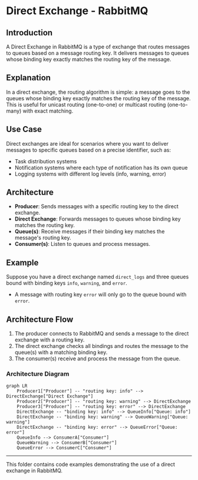 # Direct Exchange - RabbitMQ

## Introduction
A Direct Exchange in RabbitMQ is a type of exchange that routes messages to queues based on a message routing key. It delivers messages to queues whose binding key exactly matches the routing key of the message.

## Explanation
In a direct exchange, the routing algorithm is simple: a message goes to the queues whose binding key exactly matches the routing key of the message. This is useful for unicast routing (one-to-one) or multicast routing (one-to-many) with exact matching.

## Use Case
Direct exchanges are ideal for scenarios where you want to deliver messages to specific queues based on a precise identifier, such as:
- Task distribution systems
- Notification systems where each type of notification has its own queue
- Logging systems with different log levels (info, warning, error)

## Architecture
- **Producer**: Sends messages with a specific routing key to the direct exchange.
- **Direct Exchange**: Forwards messages to queues whose binding key matches the routing key.
- **Queue(s)**: Receive messages if their binding key matches the message's routing key.
- **Consumer(s)**: Listen to queues and process messages.

## Example
Suppose you have a direct exchange named `direct_logs` and three queues bound with binding keys `info`, `warning`, and `error`.
- A message with routing key `error` will only go to the queue bound with `error`.

## Architecture Flow
1. The producer connects to RabbitMQ and sends a message to the direct exchange with a routing key.
2. The direct exchange checks all bindings and routes the message to the queue(s) with a matching binding key.
3. The consumer(s) receive and process the message from the queue.

### Architecture Diagram
```mermaid
graph LR
    Producer1["Producer"] -- "routing key: info" --> DirectExchange["Direct Exchange"]
    Producer2["Producer"] -- "routing key: warning" --> DirectExchange
    Producer3["Producer"] -- "routing key: error" --> DirectExchange
    DirectExchange -- "binding key: info" --> QueueInfo["Queue: info"]
    DirectExchange -- "binding key: warning" --> QueueWarning["Queue: warning"]
    DirectExchange -- "binding key: error" --> QueueError["Queue: error"]
    QueueInfo --> ConsumerA["Consumer"]
    QueueWarning --> ConsumerB["Consumer"]
    QueueError --> ConsumerC["Consumer"]
```

---
This folder contains code examples demonstrating the use of a direct exchange in RabbitMQ. 